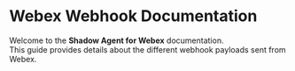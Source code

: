 # Webex Webhook Documentation

Welcome to the **Shadow Agent for Webex** documentation.  
This guide provides details about the different webhook payloads sent from Webex.
